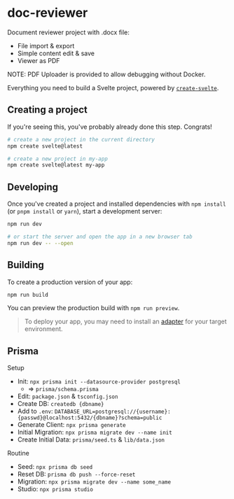 # doc-reviewer

Document reviewer project with .docx file:

- File import & export
- Simple content edit & save
- Viewer as PDF

NOTE: PDF Uploader is provided to allow debugging without Docker.

Everything you need to build a Svelte project, powered by [`create-svelte`](https://github.com/sveltejs/kit/tree/master/packages/create-svelte).

## Creating a project

If you're seeing this, you've probably already done this step. Congrats!

```bash
# create a new project in the current directory
npm create svelte@latest

# create a new project in my-app
npm create svelte@latest my-app
```

## Developing

Once you've created a project and installed dependencies with `npm install` (or `pnpm install` or `yarn`), start a development server:

```bash
npm run dev

# or start the server and open the app in a new browser tab
npm run dev -- --open
```

## Building

To create a production version of your app:

```bash
npm run build
```

You can preview the production build with `npm run preview`.

> To deploy your app, you may need to install an [adapter](https://kit.svelte.dev/docs/adapters) for your target environment.

## Prisma

Setup

- Init: `npx prisma init --datasource-provider postgresql`
  - => `prisma/schema.prisma`
- Edit: `package.json` & `tsconfig.json`
- Create DB: `createdb {dbname}`
- Add to `.env`: `DATABASE_URL=postgresql://{username}:{passwd}@localhost:5432/{dbname}?schema=public`
- Generate Client: `npx prisma generate`
- Initial Migration: `npx prisma migrate dev --name init`
- Create Initial Data: `prisma/seed.ts` & `lib/data.json`

Routine

- Seed: `npx prisma db seed`
- Reset DB: `prisma db push --force-reset`
- Migration: `npx prisma migrate dev --name some_name`
- Studio: `npx prisma studio`

